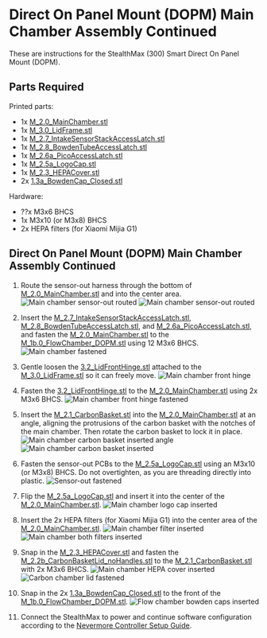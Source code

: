 # Direct On Panel Mount (DOPM) Main Chamber Assembly Continued

These are instructions for the StealthMax (300) Smart Direct On Panel Mount (DOPM).

## Parts Required

Printed parts:
- 1x [M_2.0_MainChamber.stl](/STLs/2_MainChamber/StealthMax/M_2.0_MainChamber.stl)
- 1x [M_3.0_LidFrame.stl](/STLs/3_Lid/StealthMax/M_3.0_LidFrame.stl)
- 1x [M_2.7_IntakeSensorStackAccessLatch.stl](/STLs/2_MainChamber/StealthMax/M_2.7_IntakeSensorStackAccessLatch.stl)
- 1x [M_2.8_BowdenTubeAccessLatch.stl](/STLs/2_MainChamber/StealthMax/M_2.8_BowdenTubeAccessLatch.stl)
- 1x [M_2.6a_PicoAccessLatch.stl](/STLs/2_MainChamber/StealthMax/M_2.6a_PicoAccessLatch.stl)
- 1x [M_2.5a_LogoCap.stl](/STLs/2_MainChamber/StealthMax/M_2.5a_LogoCap.stl)
- 1x [M_2.3_HEPACover.stl](/STLs/2_MainChamber/StealthMax/M_2.3_HEPACover.stl)
- 2x [1.3a_BowdenCap_Closed.stl](/STLs/1_FlowChamber/1.3a_BowdenCap_Closed.stl)

Hardware:
- ??x M3x6 BHCS
- 1x M3x10 (or M3x8) BHCS
- 2x HEPA filters (for Xiaomi Mijia G1)

## Direct On Panel Mount (DOPM) Main Chamber Assembly Continued

1. Route the sensor-out harness through the bottom of [M_2.0_MainChamber.stl](/STLs/2_MainChamber/StealthMax/M_2.0_MainChamber.stl) and into the center area.
![Main chamber sensor-out routed](/assets/docs/dopm_mainchamber_sensor_out_routed_bottom.png)
![Main chamber sensor-out routed](/assets/docs/dopm_mainchamber_sensor_out_routed.png)

2. Insert the [M_2.7_IntakeSensorStackAccessLatch.stl](/STLs/2_MainChamber/StealthMax/M_2.7_IntakeSensorStackAccessLatch.stl), [M_2.8_BowdenTubeAccessLatch.stl](/STLs/2_MainChamber/StealthMax/M_2.8_BowdenTubeAccessLatch.stl), and [M_2.6a_PicoAccessLatch.stl](/STLs/2_MainChamber/StealthMax/M_2.6a_PicoAccessLatch.stl), and fasten the [M_2.0_MainChamber.stl](/STLs/2_MainChamber/StealthMax/M_2.0_MainChamber.stl) to the [M_1b.0_FlowChamber_DOPM.stl](/STLs/1_FlowChamber/1b_DirectOnPanelMount/StealthMax/M_1b.0_FlowChamber_DOPM.stl) using 12 M3x6 BHCS.
![Main chamber fastened](/assets/docs/dopm_mainchamber_fastened.png)

3. Gentle loosen the [3.2_LidFrontHinge.stl](/STLs/3_Lid/3.2_LidFrontHinge.stl) attached to the [M_3.0_LidFrame.stl](/STLs/3_Lid/StealthMax/M_3.0_LidFrame.stl) so it can freely move.
![Main chamber front hinge](/assets/docs/mainchamber_assembly_lidfronthinge_300.png)

4. Fasten the [3.2_LidFrontHinge.stl](/STLs/3_Lid/3.2_LidFrontHinge.stl) to the [M_2.0_MainChamber.stl](/STLs/2_MainChamber/StealthMax/M_2.0_MainChamber.stl) using 2x M3x6 BHCS.
![Main chamber front hinge fastened](/assets/docs/mainchamber_assembly_lidfronthinge_fastened_300.png)

5. Insert the [M_2.1_CarbonBasket.stl](/STLs/2_MainChamber/StealthMax/M_2.1_CarbonBasket.stl) into the [M_2.0_MainChamber.stl](/STLs/2_MainChamber/StealthMax/M_2.0_MainChamber.stl) at an angle, aligning the protrusions of the carbon basket with the notches of the main chamber. Then rotate the carbon basket to lock it in place.
![Main chamber carbon basket inserted angle](/assets/docs/mainchamber_carbonbasket_angle_300.png)
![Main chamber carbon basket inserted](/assets/docs/mainchamber_carbonbasket_inserted_300.png)

6. Fasten the sensor-out PCBs to the [M_2.5a_LogoCap.stl](/STLs/2_MainChamber/StealthMax/M_2.5a_LogoCap.stl) using an M3x10 (or M3x8) BHCS. Do not overtighten, as you are threading directly into plastic.
![Sensor-out fastened](/assets/docs/mainchamber_sensor_out_fastened.png)

7. Flip the [M_2.5a_LogoCap.stl](/STLs/2_MainChamber/StealthMax/M_2.5a_LogoCap.stl) and insert it into the center of the [M_2.0_MainChamber.stl](/STLs/2_MainChamber/StealthMax/M_2.0_MainChamber.stl).
![Main chamber logo cap inserted](/assets/docs/mainchamber_logocap_inserted.png)

8. Insert the 2x HEPA filters (for Xiaomi Mijia G1) into the center area of the [M_2.0_MainChamber.stl](/STLs/2_MainChamber/StealthMax/M_2.0_MainChamber.stl).
![Main chamber filter inserted](/assets/docs/mainchamber_filter_inserted.png)
![Main chamber both filters inserted](/assets/docs/mainchamber_filters_inserted.png)

9. Snap in the [M_2.3_HEPACover.stl](/STLs/2_MainChamber/StealthMax/M_2.3_HEPACover.stl) and fasten the [M_2.2b_CarbonBasketLid_noHandles.stl](/STLs/2_MainChamber/StealthMax/M_2.2b_CarbonBasketLid_noHandles.stl) to the [M_2.1_CarbonBasket.stl](/STLs/2_MainChamber/StealthMax/M_2.1_CarbonBasket.stl) with 2x M3x6 BHCS.
![Main chamber HEPA cover inserted](/assets/docs/mainchamber_hepa_cover_inserted.png)
![Carbon chamber lid fastened](/assets/docs/carbonchamber_lid_fastened.png)

10. Snap in the 2x [1.3a_BowdenCap_Closed.stl](/STLs/1_FlowChamber/1.3a_BowdenCap_Closed.stl) to the front of the [M_1b.0_FlowChamber_DOPM.stl](/STLs/1_FlowChamber/1b_DirectOnPanelMount/StealthMax/M_1b.0_FlowChamber_DOPM.stl).
![Flow chamber bowden caps inserted](/assets/docs/flowchamber_bowden_caps_inserted.png)

11. Connect the StealthMax to power and continue software configuration according to the [Nevermore Controller Setup Guide](https://github.com/SanaaHamel/nevermore-controller#guide-setup).